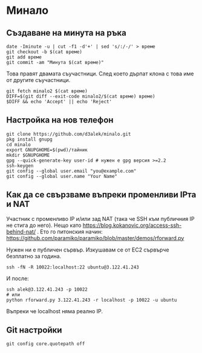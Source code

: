 # Минало

## Създаване на минута на ръка

```
date -Iminute -u | cut -f1 -d'+' | sed 's/:/-/' > време
git checkout -b $(cat време)
git add време
git commit -am "Минута $(cat време)"
```

Това правят двамата съучастници. След което дърпат клона с това име от другите съучастници. 

```
git fetch minalo2 $(cat време)
DIFF=$(git diff --exit-code minalo2/$(cat време) време)
$DIFF && echo 'Accept' || echo 'Reject'
```

## Настройка на нов телефон

```
git clone https://github.com/d3alek/minalo.git
pkg install gnupg
cd minalo
export GNUPGHOME=$(pwd)/тайник
mkdir $GNUPGHOME
gpg --quick-generate-key user-id # нужен е gpg версия >=2.2
ssh-keygen
git config --global user.email "you@example.com"
git config --global user.name "Your Name"
```

## Как да се свързваме въпреки променливи IPта и NAT

Участник с променливо IP и/или зад NAT (така че SSH към публичния IP не стига до него). Нещо като https://blog.kokanovic.org/access-ssh-behind-nat/ . Ето го питонския начин: https://github.com/paramiko/paramiko/blob/master/demos/rforward.py

Нужен ни е публичен сървър. Изкушавам се от EC2 сървърче безплатно за година.

```
ssh -fN -R 10022:localhost:22 ubuntu@3.122.41.243
```

И после:

```
ssh alek@3.122.41.243 -p 10022
# или
python rforward.py 3.122.41.243 -r localhost -p 10022 -u ubuntu
```

Въпреки че localhost няма реално IP.

## Git настройки
```
git config core.quotepath off
```
